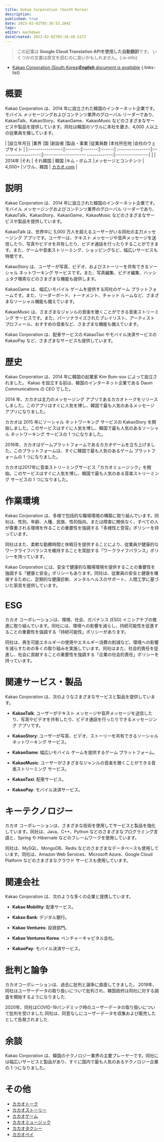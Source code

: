 ```yaml
---
title: Kakao Corporation (South Korea)
description: 
published: true
date: 2023-02-02T05:36:53.284Z
tags: 
editor: markdown
dateCreated: 2023-02-02T05:36:49.517Z
---
```


> この記事は **Google Cloud Translation APIを使用した自動翻訳**です。
いくつかの文書は原文を読むのに良いかもしれません。{.is-info}



- [Kakao Corporation (South Korea)***English** document is available*](/en/Knowledge-base/Dictionary/Company/kakao-corporation-south-korea)
{.links-list}


# 概要
Kakao Corporation は、2014 年に設立された韓国のインターネット企業です。モバイル メッセージングおよびコンテンツ業界のグローバル リーダーであり、KakaoTalk、KakaoStory、KakaoGame、KakaoMusic などのさまざまなサービスや製品を提供しています。同社は韓国のソウルに本社を置き、4,000 人以上の従業員を擁しています。

| |設立年月日 |業界 |国 |創設者 |製品・事業 |従業員数 |本社所在地 |会社のウェブサイト |
|:-----------------:|:-------:|:-------:|:------:| :----------------:|:--------------------:|:--------------------- -------------:|:----------------:|
| | 2014年 |それ | それ韓国 | 韓国 |キム・ボムス |メッセージとコンテンツ | 4,000+ |ソウル、韓国 | [カカオ.com](https://www.kakaocorp.com/) |

# 説明
Kakao Corporation は、2014 年に設立された韓国のインターネット企業です。モバイル メッセージングおよびコンテンツ業界のグローバル リーダーであり、KakaoTalk、KakaoStory、KakaoGame、KakaoMusic などのさまざまなサービスや製品を提供しています。

KakaoTalk は、世界中に 5,000 万人を超えるユーザーがいる同社の主力メッセージング アプリです。ユーザーは、テキスト メッセージや音声メッセージを送信したり、写真やビデオを共有したり、ビデオ通話を行ったりすることができます。また、ゲームや音楽ストリーミング、ショッピングなど、幅広いサービスも特徴です。

KakaoStory は、ユーザーが写真、ビデオ、およびストーリーを共有できるソーシャル ネットワーキング サービスです。また、写真編集、ビデオ編集、ハッシュタグ検索などのさまざまな機能も提供します。

KakaoGame は、幅広いモバイル ゲームを提供する同社のゲーム プラットフォームです。また、リーダーボード、トーナメント、チャット ルームなど、さまざまなソーシャル機能も備えています。

KakaoMusic は、さまざまなジャンルの音楽を聴くことができる音楽ストリーミング サービスです。また、パーソナライズされたプレイリスト、アーティスト プロフィール、おすすめの音楽など、さまざまな機能も備えています。

Kakao Corporation は、配車サービスの KakaoTaxi やモバイル決済サービスの KakaoPay など、さまざまなサービスも提供しています。

# 歴史
Kakao Corporation は、2014 年に韓国の起業家 Kim Bum-soo によって設立されました。 Kakao を設立する前は、韓国のインターネット企業である Daum Communications の CEO でした。

2014 年、カカオは主力のメッセージング アプリであるカカオトークをリリースしました。このアプリはすぐに人気を博し、韓国で最も人気のあるメッセージ アプリになりました。

カカオは 2015 年にソーシャル ネットワーキング サービスの KakaoStory を開始しました。このサービスはすぐに人気を博し、韓国で最も人気のあるソーシャル ネットワーキング サービスの 1 つになりました。

2016年、カカオはゲームプラットフォームであるカカオゲームを立ち上げました。このプラットフォームは、すぐに韓国で最も人気のあるゲーム プラットフォームの 1 つになりました。

カカオは2017年に音楽ストリーミングサービス「カカオミュージック」を開始。このサービスはすぐに人気を博し、韓国で最も人気のある音楽ストリーミング サービスの 1 つになりました。

# 作業環境
Kakao Corporation は、多様で包括的な職場環境の構築に取り組んでいます。同社は、性別、年齢、人種、民族、性的指向、または障害に関係なく、すべての人が尊重される環境を作ることの重要性を強調する「多様性と受容」ポリシーを持っています。

同社はまた、柔軟な勤務時間と休暇日を提供することにより、従業員が健康的なワークライフバランスを維持することを奨励する「ワークライフバランス」ポリシーを持っています。

Kakao Corporation には、安全で健康的な職場環境を提供することの重要性を強調する「健康と安全」ポリシーもあります。同社は、従業員の安全と健康を確保するために、定期的な健康診断、メンタルヘルスのサポート、人間工学に基づいた家具を提供しています。

# ESG
カカオ コーポレーションは、環境、社会、ガバナンス (ESG) イニシアチブの推進に取り組んでいます。同社には、環境への影響を減らし、持続可能性を促進することの重要性を強調する「持続可能性」ポリシーがあります。

同社は、再生可能エネルギーの使用やエネルギー消費の削減など、環境への影響を減らすための多くの取り組みを実施しています。同社はまた、社会的責任を促進し、社会に貢献することの重要性を強調する「企業の社会的責任」ポリシーを持っています。

# 関連サービス・製品
Kakao Corporation は、次のようなさまざまなサービスと製品を提供しています。

- **KakaoTalk**: ユーザーがテキスト メッセージや音声メッセージを送信したり、写真やビデオを共有したり、ビデオ通話を行ったりできるメッセージング アプリです。

- **KakaoStory**: ユーザーが写真、ビデオ、ストーリーを共有できるソーシャル ネットワーキング サービス。

- **KakaoGame**: 幅広いモバイル ゲームを提供するゲーム プラットフォーム。

- **KakaoMusic**: ユーザーがさまざまなジャンルの音楽を聴くことができる音楽ストリーミング サービス。

- **KakaoTaxi**: 配車サービス。

- **KakaoPay**: モバイル決済サービス。

# キーテクノロジー
カカオ コーポレーションは、さまざまな技術を使用してサービスと製品を強化しています。同社は、Java、C++、Python などのさまざまなプログラミング言語と、Spring や Hibernate などのフレームワークを使用しています。

同社は、MySQL、MongoDB、Redis などのさまざまなデータベースも使用しています。同社は、Amazon Web Services、Microsoft Azure、Google Cloud Platform などのさまざまなクラウド サービスも使用しています。

# 関連会社
Kakao Corporation は、次のような多くの企業と提携しています。

- **Kakao Mobility**: 配車サービス。

- **Kakao Bank**: デジタル銀行。

- **Kakao Ventures**: 投資部門。

- **Kakao Ventures Korea**: ベンチャーキャピタル会社。

- **KakaoPay**: モバイル決済サービス。

# 批判と論争
カカオコーポレーションは、過去に批判と論争に直面してきました。 2019年、同社はユーザーデータの取り扱いについて批判され、韓国政府は同社に対する調査を開始するようになりました.

2020年、同社はCOVID-19パンデミック時のユーザーデータの取り扱いについて批判を受けました.同社は、同意なしにユーザーデータを収集および販売したとして告発されました.

# 余談
Kakao Corporation は、韓国のテクノロジー業界の主要プレーヤーです。同社には幅広いサービスと製品があり、すぐに国内で最も人気のあるテクノロジー企業の 1 つになりました。

# その他
- [カカオトーク](https://www.kakaocorp.com/service/KakaoTalk)
- [カカオストーリー](https://www.kakaocorp.com/service/KakaoStory)
- [カカオゲーム](https://www.kakaocorp.com/service/KakaoGame)
- [カカオミュージック](https://www.kakaocorp.com/service/KakaoMusic)
- [カカオタクシー](https://www.kakaocorp.com/service/KakaoTaxi)
- [カカオペイ](https://www.kakaocorp.com/service/KakaoPay)